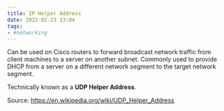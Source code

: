 ```yaml
---
title: IP Helper Address
date: 2022-02-23 13:04
tags:
- #networking
---
```


Can be used on Cisco routers to forward broadcast network traffic from client
machines to a server on another subnet. Commonly used to provide DHCP from a
server on a different network segment to the target network segment. 

Technically known as a **UDP Helper Address**. 

Source: https://en.wikipedia.org/wiki/UDP_Helper_Address
